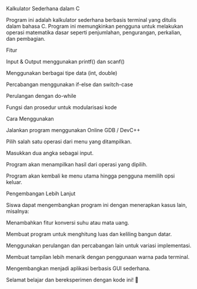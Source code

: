 Kalkulator Sederhana dalam C

Program ini adalah kalkulator sederhana berbasis terminal yang ditulis dalam bahasa C. Program ini memungkinkan pengguna untuk melakukan operasi matematika dasar seperti penjumlahan, pengurangan, perkalian, dan pembagian.

Fitur

Input & Output menggunakan printf() dan scanf()

Menggunakan berbagai tipe data (int, double)

Percabangan menggunakan if-else dan switch-case

Perulangan dengan do-while

Fungsi dan prosedur untuk modularisasi kode

Cara Menggunakan

Jalankan program menggunakan Online GDB / DevC++

Pilih salah satu operasi dari menu yang ditampilkan.

Masukkan dua angka sebagai input.

Program akan menampilkan hasil dari operasi yang dipilih.

Program akan kembali ke menu utama hingga pengguna memilih opsi keluar.

Pengembangan Lebih Lanjut

Siswa dapat mengembangkan program ini dengan menerapkan kasus lain, misalnya:

Menambahkan fitur konversi suhu atau mata uang.

Membuat program untuk menghitung luas dan keliling bangun datar.

Menggunakan perulangan dan percabangan lain untuk variasi implementasi.

Membuat tampilan lebih menarik dengan penggunaan warna pada terminal.

Mengembangkan menjadi aplikasi berbasis GUI sederhana.

Selamat belajar dan bereksperimen dengan kode ini! 🚀
